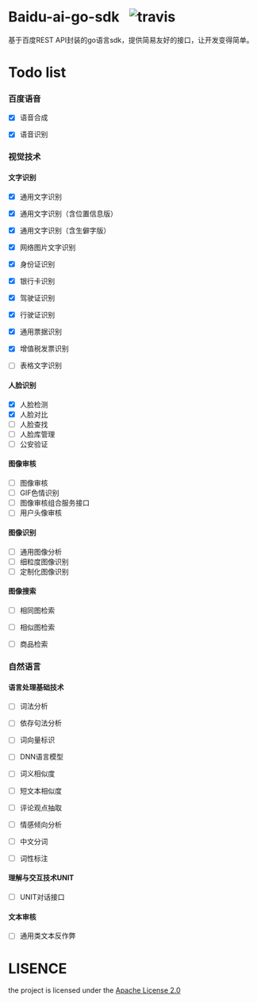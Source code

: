 # Baidu-ai-go-sdk   ![travis](https://travis-ci.org/chenqinghe/baidu-ai-go-sdk.svg?branch=develop)
基于百度REST API封装的go语言sdk，提供简易友好的接口，让开发变得简单。

# Todo list
### 百度语音
- [x] 语音合成
- [x] 语音识别


### 视觉技术

#### 文字识别
- [x] 通用文字识别
- [x] 通用文字识别（含位置信息版）
- [x] 通用文字识别（含生僻字版）
- [x] 网络图片文字识别
- [x] 身份证识别
- [x] 银行卡识别
- [x] 驾驶证识别
- [x] 行驶证识别
- [x] 通用票据识别
- [x] 增值税发票识别
- [ ] 表格文字识别


#### 人脸识别
- [x] 人脸检测
- [x] 人脸对比
- [ ] 人脸查找
- [ ] 人脸库管理
- [ ] 公安验证

#### 图像审核
- [ ] 图像审核
- [ ] GIF色情识别
- [ ] 图像审核组合服务接口
- [ ] 用户头像审核

#### 图像识别
- [ ] 通用图像分析
- [ ] 细粒度图像识别
- [ ] 定制化图像识别

#### 图像搜索
- [ ] 相同图检索
- [ ] 相似图检索
- [ ] 商品检索


### 自然语言

#### 语言处理基础技术
- [ ] 词法分析
- [ ] 依存句法分析
- [ ] 词向量标识
- [ ] DNN语言模型
- [ ] 词义相似度
- [ ] 短文本相似度
- [ ] 评论观点抽取
- [ ] 情感倾向分析
- [ ] 中文分词
- [ ] 词性标注


#### 理解与交互技术UNIT
- [ ] UNIT对话接口

#### 文本审核
- [ ] 通用类文本反作弊


# LISENCE
the project is licensed under the [Apache License 2.0](https://github.com/chenqinghe/baidu-ai-go-sdk/blob/master/LICENSE) 
